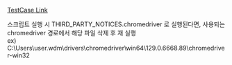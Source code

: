 [TestCase Link](https://docs.google.com/spreadsheets/d/1I97oWxnWm3V7b3F1M-oc-SntYrbt_PvVeWe7kIEaNDU/edit?pli=1&gid=0#gid=0)

스크립트 실행 시 THIRD_PARTY_NOTICES.chromedriver 로 실행된다면, 사용되는 chromedriver 경로에서 해당 파일 삭제 후 재 실행 <br>
ex) C:\Users\user\.wdm\drivers\chromedriver\win64\129.0.6668.89\chromedriver-win32
